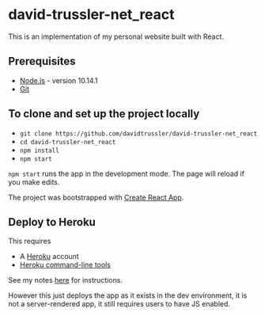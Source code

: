 # david-trussler-net_react

This is an implementation of my personal website built with React.

## Prerequisites

- [Node.js](https://nodejs.org/) - version 10.14.1
- [Git](http://git-scm.com/)

## To clone and set up the project locally

- `git clone https://github.com/davidtrussler/david-trussler-net_react`
- `cd david-trussler-net_react`
- `npm install`
- `npm start`

`npm start` runs the app in the development mode. The page will reload if you make edits.

The project was bootstrapped with [Create React App](https://github.com/facebook/create-react-app).

## Deploy to Heroku

This requires
- A [Heroku](https://www.heroku.com/home) account
- [Heroku command-line tools](https://devcenter.heroku.com/articles/heroku-cli)

See my notes [here](https://www.evernote.com/shard/s336/nl/52980809/38aad69a-d098-4beb-bdb6-57ab40d57718/) for instructions. 

However this just deploys the app as it exists in the dev environment, it is not a server-rendered app, it still requires users to have JS enabled.
